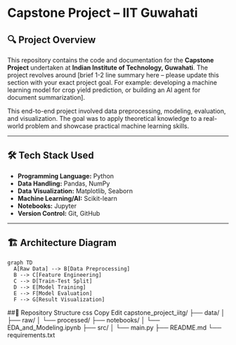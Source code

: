 # Capstone Project – IIT Guwahati

## 🔍 Project Overview

This repository contains the code and documentation for the **Capstone Project** undertaken at **Indian Institute of Technology, Guwahati**. The project revolves around [brief 1-2 line summary here – please update this section with your exact project goal. For example: developing a machine learning model for crop yield prediction, or building an AI agent for document summarization].

This end-to-end project involved data preprocessing, modeling, evaluation, and visualization. The goal was to apply theoretical knowledge to a real-world problem and showcase practical machine learning skills.

---

## 🛠️ Tech Stack Used

- **Programming Language:** Python
- **Data Handling:** Pandas, NumPy
- **Data Visualization:** Matplotlib, Seaborn
- **Machine Learning/AI:** Scikit-learn
- **Notebooks:** Jupyter
- **Version Control:** Git, GitHub

---

## 🏗️ Architecture Diagram

```mermaid
graph TD
  A[Raw Data] --> B[Data Preprocessing]
  B --> C[Feature Engineering]
  C --> D[Train-Test Split]
  D --> E[Model Training]
  E --> F[Model Evaluation]
  F --> G[Result Visualization]
```
##📁 Repository Structure
css
Copy
Edit
capstone_project_iitg/
├── data/
│   ├── raw/
│   └── processed/
├── notebooks/
│   └── EDA_and_Modeling.ipynb
├── src/
│   └── main.py
├── README.md
└── requirements.txt
